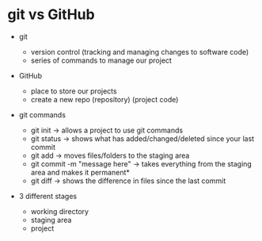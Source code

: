 # git vs GitHub

- git
  - version control (tracking and managing changes to software code)
  - series of commands to manage our project

- GitHub
  - place to store our projects
  - create a new repo (repository) (project code)

- git commands
  - git init -> allows a project to use git commands
  - git status -> shows what has added/changed/deleted since your last commit
  - git add -> moves files/folders to the staging area
  - git commit -m "message here" -> takes everything from the staging area and makes it permanent*
  - git diff -> shows the difference in files since the last commit

- 3 different stages
  - working directory
  - staging area
  - project
